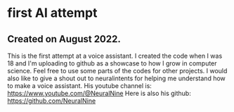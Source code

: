 # first AI attempt
## Created on August 2022.
This is the first attempt at a voice assistant. I created the code when I was 18 and I'm uploading to github as a showcase to how I grow in computer science. Feel free to use some parts of the codes for other projects.
I would also like to give a shout out to neuralintents for helping me understand how to make a voice assistant.
His youtube channel is: https://www.youtube.com/@NeuralNine
Here is also his github: https://github.com/NeuralNine
